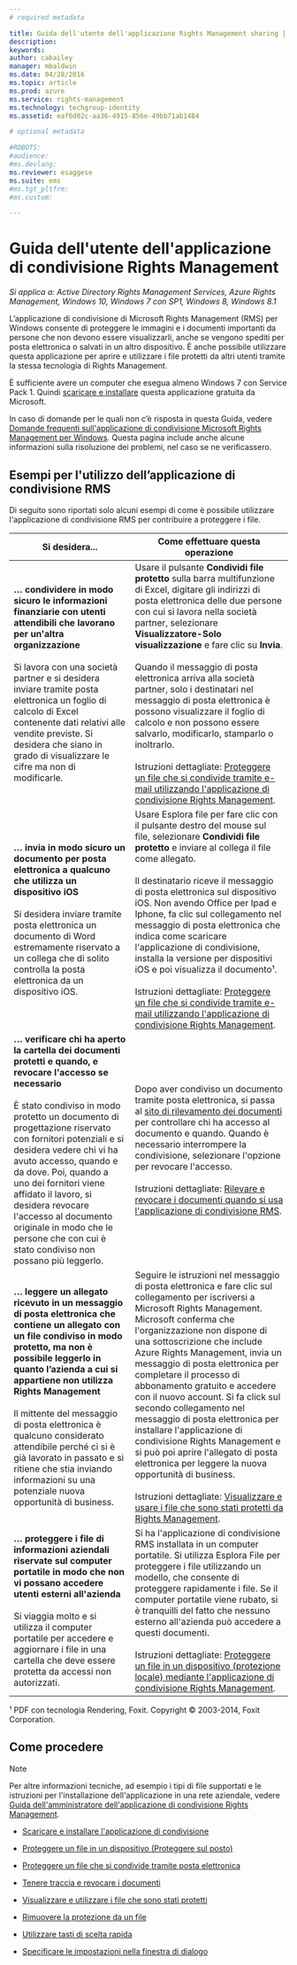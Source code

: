 ```yaml
---
# required metadata

title: Guida dell'utente dell'applicazione Rights Management sharing | Azure RMS
description:
keywords:
author: cabailey
manager: mbaldwin
ms.date: 04/28/2016
ms.topic: article
ms.prod: azure
ms.service: rights-management
ms.technology: techgroup-identity
ms.assetid: eaf6d02c-aa36-4915-856e-49bb71ab1484

# optional metadata

#ROBOTS:
#audience:
#ms.devlang:
ms.reviewer: esaggese
ms.suite: ems
#ms.tgt_pltfrm:
#ms.custom:

---
```


# Guida dell'utente dell'applicazione di condivisione Rights Management

*Si applica a: Active Directory Rights Management Services, Azure Rights Management, Windows 10, Windows 7 con SP1, Windows 8, Windows 8.1*

L’applicazione di condivisione di Microsoft Rights Management (RMS) per Windows consente di proteggere le immagini e i documenti importanti da persone che non devono essere visualizzarli, anche se vengono spediti per posta elettronica o salvati in un altro dispositivo. È anche possibile utilizzare questa applicazione per aprire e utilizzare i file protetti da altri utenti tramite la stessa tecnologia di Rights Management.

È sufficiente avere un computer che esegua almeno Windows 7 con Service Pack 1. Quindi [scaricare e installare](http://go.microsoft.com/fwlink/?LinkId=303970) questa applicazione gratuita da Microsoft.

In caso di domande per le quali non c’è risposta in questa Guida, vedere [Domande frequenti sull'applicazione di condivisione Microsoft Rights Management per Windows](http://go.microsoft.com/fwlink/?LinkId=303971). Questa pagina include anche alcune informazioni sulla risoluzione dei problemi, nel caso se ne verificassero.

## Esempi per l'utilizzo dell’applicazione di condivisione RMS
Di seguito sono riportati solo alcuni esempi di come è possibile utilizzare l'applicazione di condivisione RMS per contribuire a proteggere i file.

|Si desidera...|Come effettuare questa operazione|
|----------------|------------------|
|**… condividere in modo sicuro le informazioni finanziarie con utenti attendibili che lavorano per un'altra organizzazione**<br /><br />Si lavora con una società partner e si desidera inviare tramite posta elettronica un foglio di calcolo di Excel contenente dati relativi alle vendite previste. Si desidera che siano in grado di visualizzare le cifre ma non di modificarle.|Usare il pulsante **Condividi file protetto** sulla barra multifunzione di Excel, digitare gli indirizzi di posta elettronica delle due persone con cui si lavora nella società partner, selezionare **Visualizzatore-Solo visualizzazione** e fare clic su **Invia**.<br /><br />Quando il messaggio di posta elettronica arriva alla società partner, solo i destinatari nel messaggio di posta elettronica è possono visualizzare il foglio di calcolo e non possono essere salvarlo, modificarlo, stamparlo o inoltrarlo.<br /><br />Istruzioni dettagliate: [Proteggere un file che si condivide tramite e-mail utilizzando l'applicazione di condivisione Rights Management](sharing-app-protect-by-email.md).|
|**… invia in modo sicuro un documento per posta elettronica a qualcuno che utilizza un dispositivo iOS**<br /><br />Si desidera inviare tramite posta elettronica un documento di Word estremamente riservato a un collega che di solito controlla la posta elettronica da un dispositivo iOS.|Usare Esplora file per fare clic con il pulsante destro del mouse sul file, selezionare **Condividi file protetto** e inviare al collega il file come allegato.<br /><br />Il destinatario riceve il messaggio di posta elettronica sul dispositivo iOS. Non avendo Office per Ipad e Iphone, fa clic sul collegamento nel messaggio di posta elettronica che indica come scaricare l'applicazione di condivisione, installa la versione per dispositivi iOS e poi visualizza il documento¹.<br /><br />Istruzioni dettagliate: [Proteggere un file che si condivide tramite e-mail utilizzando l'applicazione di condivisione Rights Management](sharing-app-protect-by-email.md).|
|**… verificare chi ha aperto la cartella dei documenti protetti e quando, e revocare l'accesso se necessario**<br /><br />È stato condiviso in modo protetto un documento di progettazione riservato con fornitori potenziali e si desidera vedere chi vi ha avuto accesso, quando e da dove. Poi, quando a uno dei fornitori viene affidato il lavoro, si desidera revocare l'accesso al documento originale in modo che le persone che con cui è stato condiviso non possano più leggerlo.|Dopo aver condiviso un documento tramite posta elettronica, si passa al [sito di rilevamento dei documenti](http://go.microsoft.com/fwlink/?LinkId=529562) per controllare chi ha accesso al documento e quando. Quando è necessario interrompere la condivisione, selezionare l'opzione per revocare l'accesso.<br /><br />Istruzioni dettagliate: [Rilevare e revocare i documenti quando si usa l'applicazione di condivisione RMS](sharing-app-track-revoke.md).|
|**… leggere un allegato ricevuto in un messaggio di posta elettronica che contiene un allegato con un file condiviso in modo protetto, ma non è possibile leggerlo in quanto l’azienda a cui si appartiene non utilizza Rights Management**<br /><br />Il mittente del messaggio di posta elettronica è qualcuno considerato attendibile perché ci si è già lavorato in passato e si ritiene che stia inviando informazioni su una potenziale nuova opportunità di business.|Seguire le istruzioni nel messaggio di posta elettronica e fare clic sul collegamento per iscriversi a Microsoft Rights Management. Microsoft conferma che l'organizzazione non dispone di una sottoscrizione che include Azure Rights Management, invia un messaggio di posta elettronica per completare il processo di abbonamento gratuito e accedere con il nuovo account. Si fa click sul secondo collegamento nel messaggio di posta elettronica per installare l'applicazione di condivisione Rights Management e si può poi aprire l'allegato di posta elettronica per leggere la nuova opportunità di business.<br /><br />Istruzioni dettagliate: [Visualizzare e usare i file che sono stati protetti da Rights Management](sharing-app-view-use-files.md).|
|**… proteggere i file di informazioni aziendali riservate sul computer portatile in modo che non vi possano accedere utenti esterni all'azienda**<br /><br />Si viaggia molto e si utilizza il computer portatile per accedere e aggiornare i file in una cartella che deve essere protetta da accessi non autorizzati.|Si ha l'applicazione di condivisione RMS installata in un computer portatile. Si utilizza Esplora File per proteggere i file utilizzando un modello, che consente di proteggere rapidamente i file. Se il computer portatile viene rubato, si è tranquilli del fatto che nessuno esterno all'azienda può accedere a questi documenti.<br /><br />Istruzioni dettagliate: [Proteggere un file in un dispositivo (protezione locale) mediante l'applicazione di condivisione Rights Management](sharing-app-protect-in-place.md).|
¹ PDF con tecnologia Rendering, Foxit. Copyright © 2003-2014, Foxit Corporation.

## Come procedere
> [!NOTE]
> Per altre informazioni tecniche, ad esempio i tipi di file supportati e le istruzioni per l'installazione dell'applicazione in una rete aziendale, vedere [Guida dell'amministratore dell'applicazione di condivisione Rights Management](sharing-app-admin-guide.md).

-   [Scaricare e installare l'applicazione di condivisione](install-sharing-app.md)

-   [Proteggere un file in un dispositivo (Proteggere sul posto)](sharing-app-protect-in-place.md)

-   [Proteggere un file che si condivide tramite posta elettronica](sharing-app-protect-by-email.md)

-   [Tenere traccia e revocare i documenti](sharing-app-track-revoke.md)

-   [Visualizzare e utilizzare i file che sono stati protetti](sharing-app-view-use-files.md)

-   [Rimuovere la protezione da un file](sharing-app-remove-protection.md)

-   [Utilizzare tasti di scelta rapida](sharing-app-keyboard-shortcuts.md)

-   [Specificare le impostazioni nella finestra di dialogo](sharing-app-dialog-box.md)





<!--HONumber=Apr16_HO4-->


